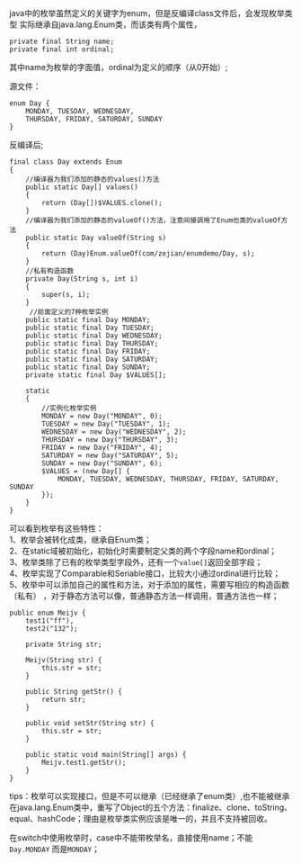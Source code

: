 java中的枚举虽然定义的关键字为enum，但是反编译class文件后，会发现枚举类型
实际继承自java.lang.Enum类，而该类有两个属性，
```
private final String name;
private final int ordinal;
```
其中name为枚举的字面值，ordinal为定义的顺序（从0开始）;  

源文件：
```
enum Day {
    MONDAY, TUESDAY, WEDNESDAY,
    THURSDAY, FRIDAY, SATURDAY, SUNDAY
}
```
反编译后;
```
final class Day extends Enum
{
    //编译器为我们添加的静态的values()方法
    public static Day[] values()
    {
        return (Day[])$VALUES.clone();
    }
    //编译器为我们添加的静态的valueOf()方法，注意间接调用了Enum也类的valueOf方法
    public static Day valueOf(String s)
    {
        return (Day)Enum.valueOf(com/zejian/enumdemo/Day, s);
    }
    //私有构造函数
    private Day(String s, int i)
    {
        super(s, i);
    }
     //前面定义的7种枚举实例
    public static final Day MONDAY;
    public static final Day TUESDAY;
    public static final Day WEDNESDAY;
    public static final Day THURSDAY;
    public static final Day FRIDAY;
    public static final Day SATURDAY;
    public static final Day SUNDAY;
    private static final Day $VALUES[];

    static 
    {    
        //实例化枚举实例
        MONDAY = new Day("MONDAY", 0);
        TUESDAY = new Day("TUESDAY", 1);
        WEDNESDAY = new Day("WEDNESDAY", 2);
        THURSDAY = new Day("THURSDAY", 3);
        FRIDAY = new Day("FRIDAY", 4);
        SATURDAY = new Day("SATURDAY", 5);
        SUNDAY = new Day("SUNDAY", 6);
        $VALUES = (new Day[] {
            MONDAY, TUESDAY, WEDNESDAY, THURSDAY, FRIDAY, SATURDAY, SUNDAY
        });
    }
}
```
可以看到枚举有这些特性：  
1、枚举会被转化成类，继承自Enum类；  
2、在static域被初始化，初始化时需要制定父类的两个字段name和ordinal；  
3、枚举类除了已有的枚举类型字段外，还有一个`value[]`返回全部字段；  
4、枚举实现了Comparable和Seriable接口，比较大小通过ordinal进行比较；  
5、枚举中可以添加自己的属性和方法，对于添加的属性，需要写相应的构造函数（私有）
，对于静态方法可以像，普通静态方法一样调用，普通方法也一样；
```
public enum Meijv {
    test1("ff"),
    test2("132");
    
    private String str;

    Meijv(String str) {
        this.str = str;
    }

    public String getStr() {
        return str;
    }

    public void setStr(String str) {
        this.str = str;
    }

    public static void main(String[] args) {
        Meijv.test1.getStr();
    }
}
```
tips：枚举可以实现接口，但是不可以继承（已经继承了enum类）,也不能被继承  
在java.lang.Enum类中，重写了Object的五个方法：finalize、clone、toString、
equal、hashCode；理由是枚举类实例应该是唯一的，并且不支持被回收。  

在switch中使用枚举时，case中不能带枚举名，直接使用name；不能`Day.MONDAY`
而是`MONDAY`；